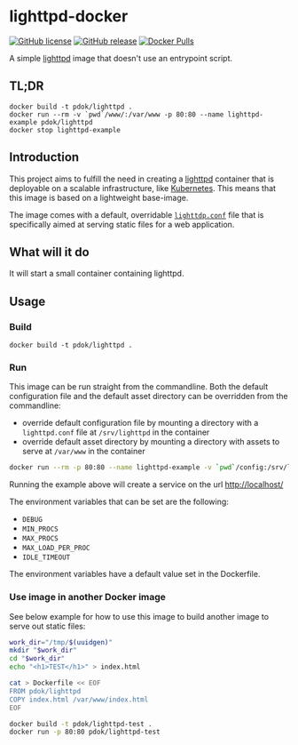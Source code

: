 # lighttpd-docker

[![GitHub license](https://img.shields.io/github/license/PDOK/lighttpd-docker)](https://github.com/PDOK/lighttpd-docker/blob/master/LICENSE)
[![GitHub release](https://img.shields.io/github/release/PDOK/lighttpd-docker.svg)](https://github.com/PDOK/lighttpd-docker/releases)
[![Docker Pulls](https://img.shields.io/docker/pulls/pdok/lighttpd.svg)](https://hub.docker.com/r/pdok/lighttpd)

A simple [lighttpd](https://www.lighttpd.net/) image that doesn't use an entrypoint script.

## TL;DR

```docker
docker build -t pdok/lighttpd .
docker run --rm -v `pwd`/www/:/var/www -p 80:80 --name lighttpd-example pdok/lighttpd
docker stop lighttpd-example
```

## Introduction

This project aims to fulfill the need in creating a [lighttpd](https://www.lighttpd.net/) container that is deployable on a scalable infrastructure, like [Kubernetes](https://kubernetes.io/). This means that this image is based on a lightweight base-image.

The image comes with a default, overridable [`lighttdp.conf`](config/lighttpd.conf) file that is specifically aimed at serving static files for a web application.

## What will it do

It will start a small container containing lighttpd.

## Usage

### Build

```docker
docker build -t pdok/lighttpd .
```

### Run

This image can be run straight from the commandline. Both the default configuration file and the default asset directory can be overridden from the commandline:

- override default configuration file by mounting a directory with a `lighttpd.conf` file at `/srv/lighttpd` in the container
- override default asset directory by mounting a directory with assets to serve at `/var/www` in the container

```sh
docker run --rm -p 80:80 --name lighttpd-example -v `pwd`/config:/srv/lighttpd -v `pwd`/www:/var/www pdok/lighttpd
```

Running the example above will create a service on the url <http://localhost/>

The environment variables that can be set are the following:

- `DEBUG`
- `MIN_PROCS`
- `MAX_PROCS`
- `MAX_LOAD_PER_PROC`
- `IDLE_TIMEOUT`

The environment variables have a default value set in the Dockerfile.

### Use image in another Docker image

See below example for how to use this image to build another image to serve out static files:

```sh
work_dir="/tmp/$(uuidgen)"
mkdir "$work_dir"
cd "$work_dir"
echo "<h1>TEST</h1>" > index.html

cat > Dockerfile << EOF
FROM pdok/lighttpd
COPY index.html /var/www/index.html
EOF

docker build -t pdok/lighttpd-test .
docker run -p 80:80 pdok/lighttpd-test
```
